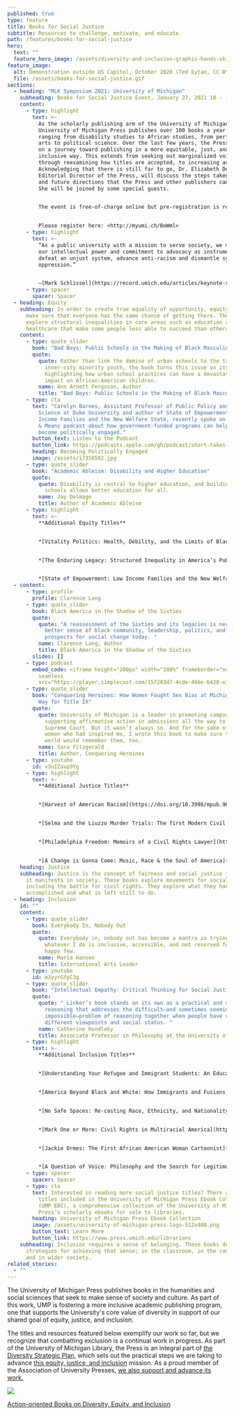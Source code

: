```yaml
---
published: true
type: feature
title: Books for Social Justice
subtitle: Resources to challenge, motivate, and educate
path: /features/books-for-social-justice
hero:
  text: ""
  feature_hero_image: /assets/diversity-and-inclusion-graphic-hands-skin-palette.jpeg
feature_image:
  alt: Demonstration outside US Capitol, October 2020 (Ted Eytan, CC-BY-SA)
  file: /assets/books-for-social-justice.gif
sections:
  - heading: "MLK Symposium 2021: University of Michigan"
    subheading: Books for Social Justice Event, January 27, 2021 10 - 11 am ET
    content:
      - type: highlight
        text: >-
          As the scholarly publishing arm of the University of Michigan,
          University of Michigan Press publishes over 100 books a year in topics
          ranging from disability studies to African studies, from performing
          arts to political science. Over the last few years, the Press has been
          on a journey toward publishing in a more equitable, just, and
          inclusive way. This extends from seeking out marginalized voices,
          through reexamining how titles are accepted, to increasing access.
          Acknowledging that there is still far to go, Dr. Elizabeth Demers, the
          Editorial Director of the Press, will discuss the steps taken so far
          and future directions that the Press and other publishers can take.
          She will be joined by some special guests.


          The event is free-of-charge online but pre-registration is required.


          Please register here: <http://myumi.ch/BoWml>
      - type: highlight
        text: >-
          “As a public university with a mission to serve society, we must use
          our intellectual power and commitment to advocacy as instruments to
          defeat an unjust system, advance anti-racism and dismantle systems of
          oppression.” 


          —[Mark Schlissel](https://record.umich.edu/articles/keynote-speakers-praise-mlks-fearlessness-and-perseverance/), President, University of Michigan
      - type: spacer
        spacer: Spacer
  - heading: Equity
    subheading: In order to create true equality of opportunity, equity is needed to
      make sure that everyone has the same chance of getting there. These books
      explore structural inequalities in core areas such as education and
      healthcare that make some people less able to succeed than others.
    content:
      - type: quote_slider
        book: "Bad Boys: Public Schools in the Making of Black Masculinity"
        quote:
          quote: Rather than link the demise of urban schools to the troubles of
            inner-city minority youth, the book turns this issue on its head by
            highlighting how urban school practices can have a devastating
            impact on African-American children.
          name: Ann Arnett Ferguson, Author
          title: "Bad Boys: Public Schools in the Making of Black Masculinity"
      - type: cta
        text: "Carolyn Barnes, Assistant Professor of Public Policy and Political
          Science at Duke University and author of State of Empowerment: Low
          Income Families and the New Welfare State, recently spoke on the Ways
          & Means podcast about how government-funded programs can help parents
          become politically engaged."
        button_text: Listen to the Podcast
        button_link: https://podcasts.apple.com/gh/podcast/short-takes-carolyn-barnes/id1061406250?i=1000470809674
        heading: Becoming Politically Engaged
        image: /assets/i7350582.jpg
      - type: quote_slider
        book: "Academic Ableism: Disability and Higher Education"
        quote:
          quote: Disability is central to higher education, and building more inclusive
            schools allows better education for all.
          name: Jay Dolmage
          title: Author of Academic Ableism
      - type: highlight
        text: >-
          **Additional Equity Titles**


          *[Vitality Politics: Health, Debility, and the Limits of Black Emancipation](https://doi.org/10.3998/mpub.10043782)* by Stephen Knadler


          *[The Enduring Legacy: Structured Inequality in America’s Public Schools](https://doi.org/10.3998/mpub.11645040)* by Mark Ryan


          *[State of Empowerment: Low Income Families and the New Welfare State](https://www.press.umich.edu/10131793/state_of_empowerment)* by Carolyn Barnes
  - content:
      - type: profile
        profile: Clarence Lang
      - type: quote_slider
        book: Black America in the Shadow of the Sixties
        quote:
          quote: "A reassessment of the Sixties and its legacies is necessary to make
            better sense of black community, leadership, politics, and the
            prospects for social change today. "
          name: Clarence Lang, Author
          title: Black America in the Shadow of the Sixties
        slides: []
      - type: podcast
        embed_code: <iframe height="200px" width="100%" frameborder="no" scrolling="no"
          seamless
          src="https://player.simplecast.com/15f203d7-4cde-466e-b420-e1aef1463cf4?dark=false"></iframe>
      - type: quote_slider
        book: "Conquering Heroines: How Women Fought Sex Bias at Michigan and Paved the
          Way for Title IX"
        quote:
          quote: University of Michigan is a leader in promoting campus diversity and
            supporting affirmative action in admissions all the way to the
            Supreme Court. But it wasn’t always so. And for the sake of the
            women who had inspired me, I wrote this book to make sure that the
            world would remember them, too.
          name: Sara Fitzgerald
          title: Author, Conquering Heroines
      - type: youtube
        id: v3uIZavp9Yg
      - type: highlight
        text: >-
          **Additional Justice Titles**


          *[Harvest of American Racism](https://doi.org/10.3998/mpub.9684789)* edited by Robert Shellow


          *[Selma and the Liuzzo Murder Trials: The first Modern Civil Rights Convictions](https://doi.org/10.3998/mpub.9753373)* by James P. Turner


          *[Philadelphia Freedom: Memoirs of a Civil Rights Lawyer](https://www.press.umich.edu/297518/philadelphia_freedom)* by David Kairys


          *[A Change is Gonna Come: Music, Race & the Soul of America](https://www.press.umich.edu/179458/change_is_gonna_come)* (Revised Edition) by Craig Werner
    heading: Justice
    subheading: Justice is the concept of fairness and social justice is fairness as
      it manifests in society. These books explore movements for social justice,
      including the battle for civil rights. They explore what they have
      accomplished and what is left still to do.
  - heading: Inclusion
    id: ""
    content:
      - type: quote_slider
        book: Everybody In, Nobody Out
        quote:
          quote: Everybody in, nobody out has become a mantra in trying to ensure that
            whatever I do is inclusive, accessible, and not reserved for the
            happy few.
          name: Maria Hansen
          title: International Arts Leader
      - type: youtube
        id: m3yyrGfpC3g
      - type: quote_slider
        book: "Intellectual Empathy: Critical Thinking for Social Justice"
        quote:
          quote: " Linker’s book stands on its own as a practical and scholarly guide to
            reasoning that addresses the difficult—and sometimes seemingly
            impossible—problem of reasoning together when people have very
            different viewpoints and social status. "
          name: Catherine Hundleby
          title: Associate Professor in Philosophy at the University of Windsor
      - type: highlight
        text: >-
          **Additional Inclusion Titles**


          *[Understanding Your Refugee and Immigrant Students: An Educational, Cultural, and Linguistic Guide](https://www.press.umich.edu/123975/understanding_your_refugee_and_immigrant_students)* by Jeffra Falitz


          *[America Beyond Black and White: How Immigrants and Fusions are Helping Us Overcome the Racial Divide](https://www.press.umich.edu/268662/america_beyond_black_and_white)* by Ronald Fernandez 


          *[No Safe Spaces: Re-casting Race, Ethnicity, and Nationality in American Theater](https://www.press.umich.edu/1729062/no_safe_spaces)* by Angela C. Pao


          *[Mark One or More: Civil Rights in Multiracial America](https://www.press.umich.edu/325778/mark_one_or_more)* by Kim M. Williams 


          *[Jackie Ormes: The First African American Woman Cartoonist](https://www.press.umich.edu/11368041/jackie_ormes)* by Nancy Goldstein


          *[A Question of Voice: Philosophy and the Search for Legitimacy](https://www.press.umich.edu/10090712/question_of_voice)* by Ron Scapp
      - type: spacer
        spacer: Spacer
      - type: cta
        text: Interested in reading more social justice titles? There are many more
          titles included in the University of Michigan Press Ebook Collection
          (UMP EBC), a comprehensive collection of the University of Michigan
          Press’s scholarly ebooks for sale to libraries.
        heading: University of Michigan Press Ebook Collection
        image: /assets/university-of-michigan-press-logo-512x480.png
        button_text: Learn More
        button_link: https://www.press.umich.edu/librarians
    subheading: Inclusion requires a sense of belonging. These books describe
      strategies for achieving that sense; in the classroom, in the community,
      and in wider society.
related_stories:
  - ""
---
```

The University of Michigan Press publishes books in the humanities and social sciences that seek to make sense of society and culture. As part of this work, UMP is fostering a more inclusive academic publishing program, one that supports the University's core value of diversity in support of our shared goal of equity, justice, and inclusion.

The titles and resources featured below exemplify our work so far, but we recognize that combatting exclusion is a continual work in progress.  As part of the University of Michigan Library, the Press is an integral part of [the Diversity Strategic Plan](https://lib.umich.edu/about-us/about-library/diversity-equity-inclusion-and-accessibility/diversity-strategic-plan), which sets out the practical steps we are taking to advance [this equity, justice, and inclusion](https://www.press.umich.edu/about#equity) mission. As a proud member of the Association of University Presses, [we also support and advance its work.](https://aupresses.org/about-aupresses/committees-task-forces/equity-justice-inclusion-committee/)

<div class="px-6 pt-6 mb-4 ml-6 border-l-8 lg:float-right lg:-mr-64 lg:w-3/5 border-sea-blue"><a href="/assets/ump_dei_booklet.pdf"><img class="mb-4" src="/assets/dei-booklet-cover.png"><p>Action-oriented Books on Diversity, Equity, and Inclusion</p></a></div>